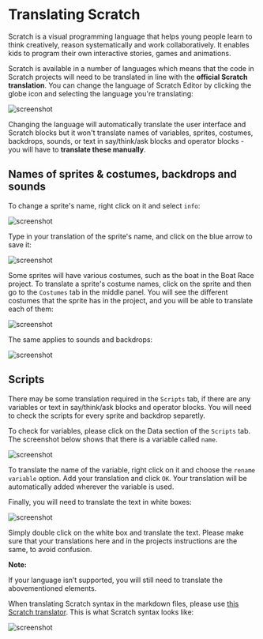 # Translating Scratch

Scratch is a visual programming language that helps young people learn to think creatively, reason systematically and work collaboratively. It enables kids to program their own interactive stories, games and animations. 

Scratch is available in a number of languages which means that the code in Scratch projects will need to be translated in line with the **official Scratch translation**. You can change the language of Scratch Editor by clicking the globe icon and selecting the language you're translating:

![screenshot](images/Scratch_display_language.png)

Changing the language will automatically translate the user interface and Scratch blocks but it won't translate names of variables, sprites, costumes, backdrops, sounds, or text in say/think/ask blocks and operator blocks - you will have to **translate these manually**.

## Names of sprites & costumes, backdrops and sounds

To change a sprite's name, right click on it and select `info`:

![screenshot](images/sprite-name.png)

Type in your translation of the sprite's name, and click on the blue arrow to save it:

![screenshot](images/sprite-name-save.png)

Some sprites will have various costumes, such as the boat in the Boat Race project. To translate a sprite's costume names, click on the sprite and then go to the `Costumes` tab in the middle panel. You will see the different costumes that the sprite has in the project, and you will be able to translate each of them:

![screenshot](images/costume-name.png)

The same applies to sounds and backdrops:

![screenshot](images/backdrops-sounds.png)

## Scripts

There may be some translation required in the `Scripts` tab, if there are any variables or text in say/think/ask blocks and operator blocks. You will need to check the scripts for every sprite and backdrop separetly.

To check for variables, please click on the Data section of the `Scripts` tab. The screenshot below shows that there is a variable called `name`. 

![screenshot](images/variable.png)

To translate the name of the variable, right click on it and choose the `rename variable` option. Add your translation and click `OK`. Your translation will be automatically added wherever the variable is used. 

Finally, you will need to translate the text in white boxes:

![screenshot](images/text.png)

Simply double click on the white box and translate the text. Please make sure that your translations here and in the projects instructions are the same, to avoid confusion.


**Note:**

If your language isn’t supported, you will still need to translate the abovementioned elements.

When translating Scratch syntax in the markdown files, please use [this Scratch translator](http://scratchblocks.github.io/translator/). This is what Scratch syntax looks like:

![screenshot](images/scratch-syntax.png)
